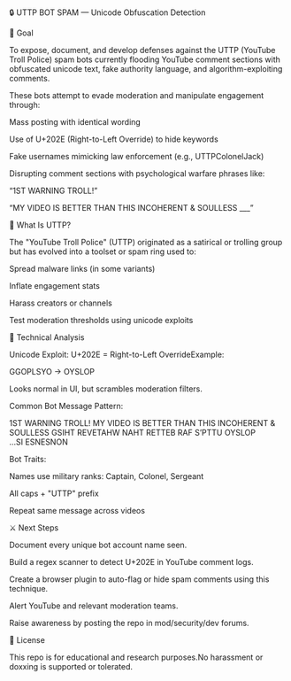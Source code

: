 🔒 UTTP BOT SPAM — Unicode Obfuscation Detection

🚨 Goal

To expose, document, and develop defenses against the UTTP (YouTube Troll Police) spam bots currently flooding YouTube comment sections with obfuscated unicode text, fake authority language, and algorithm-exploiting comments.

These bots attempt to evade moderation and manipulate engagement through:

Mass posting with identical wording

Use of U+202E (Right-to-Left Override) to hide keywords

Fake usernames mimicking law enforcement (e.g., UTTPColonelJack)

Disrupting comment sections with psychological warfare phrases like:

“1ST WARNING TROLL!”

“MY VIDEO IS BETTER THAN THIS INCOHERENT & SOULLESS ___”

🧠 What Is UTTP?

The "YouTube Troll Police" (UTTP) originated as a satirical or trolling group but has evolved into a toolset or spam ring used to:

Spread malware links (in some variants)

Inflate engagement stats

Harass creators or channels

Test moderation thresholds using unicode exploits

🧪 Technical Analysis

Unicode Exploit: U+202E = Right-to-Left OverrideExample:

G‮POLSYO  →  OYSLPOG

Looks normal in UI, but scrambles moderation filters.

Common Bot Message Pattern:

1ST WARNING TROLL! MY VIDEO IS BETTER THAN THIS INCOHERENT & SOULLESS G‮POLSYO
UTTP’S FAR BETTER THAN WHATEVER THIS NONSENSE IS...

Bot Traits:

Names use military ranks: Captain, Colonel, Sergeant

All caps + "UTTP" prefix

Repeat same message across videos

⚔️ Next Steps

Document every unique bot account name seen.

Build a regex scanner to detect U+202E in YouTube comment logs.

Create a browser plugin to auto-flag or hide spam comments using this technique.

Alert YouTube and relevant moderation teams.

Raise awareness by posting the repo in mod/security/dev forums.

🧷 License

This repo is for educational and research purposes.No harassment or doxxing is supported or tolerated.
